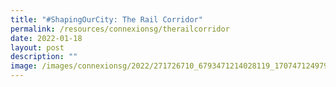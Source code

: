 ```yaml
---
title: "#ShapingOurCity: The Rail Corridor"
permalink: /resources/connexionsg/therailcorridor
date: 2022-01-18
layout: post
description: ""
image: /images/connexionsg/2022/271726710_6793471214028119_1707471249791143555_n.jpg
---
```

